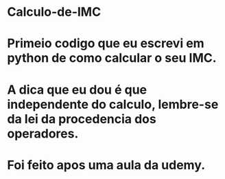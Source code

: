 # Calculo-de-IMC
# Primeio codigo que eu escrevi em python de como calcular o seu IMC.
# A dica que eu dou é que independente do calculo, lembre-se da lei da procedencia dos operadores.
# Foi feito apos uma aula da udemy.
